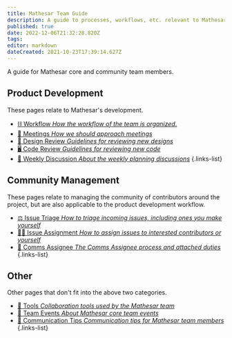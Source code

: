 ```yaml
---
title: Mathesar Team Guide
description: A guide to processes, workflows, etc. relevant to Mathesar team members
published: true
date: 2022-12-06T21:32:28.820Z
tags: 
editor: markdown
dateCreated: 2021-10-23T17:39:14.627Z
---
```


A guide for Mathesar core and community team members.

## Product Development

These pages relate to Mathesar's development.

- [:chains: Workflow *How the workflow of the team is organized*.](/team/guide/workflow)
- [:handshake: Meetings *How we should approach meetings*](/team/guide/meetings)
- [:art: Design Review *Guidelines for reviewing new designs*](/design/process/review-guidelines)
- [:desktop_computer: Code Review *Guidelines for reviewing new code*](/engineering/code-review)
- [:speech_balloon: Weekly Discussion *About the weekly planning discussions*](/team/guide/weekly-discussion)
{.links-list}

## Community Management

These pages relate to managing the community of contributors around the project, but are also applicable to the product development workflow.

- [:balance_scale: Issue Triage *How to triage incoming issues, including ones you make yourself*](/team/guide/issue-triage)
- [:man_in_tuxedo: Issue Assignment *How to assign issues to interested contributors or yourself*](/team/guide/issue-assignment)
- [:microphone: Comms Assignee *The Comms Assignee process and attached duties*](/team/guide/comms-assignee)
{.links-list}

## Other

Other pages that don't fit into the above two categories.

- [:hammer: Tools *Collaboration tools used by the Mathesar team*](/team/guide/tools)
- [:tada: Team Events *About Mathesar core team events*](/team/guide/events)
- [:busts_in_silhouette: Communication Tips *Communication tips for Mathesar team members*](/team/guide/comm-tips)
{.links-list}